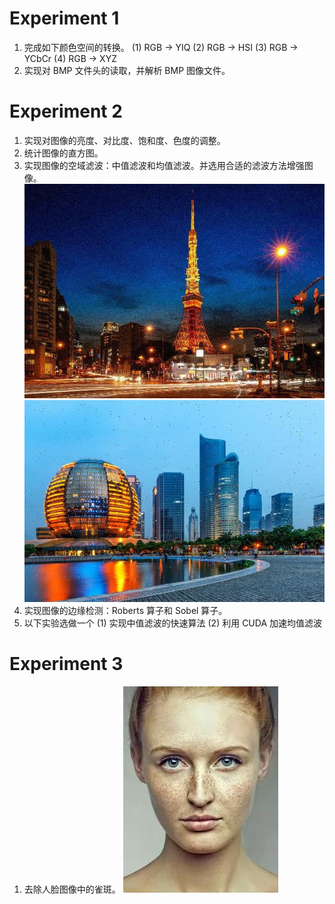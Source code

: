 # Experiment 1 
1. 完成如下颜色空间的转换。
    (1) RGB -> YIQ
    (2) RGB -> HSI
    (3) RGB -> YCbCr
    (4) RGB -> XYZ
2. 实现对 BMP 文件头的读取，并解析 BMP 图像文件。

# Experiment 2 
1. 实现对图像的亮度、对比度、饱和度、色度的调整。
2. 统计图像的直方图。
3. 实现图像的空域滤波：中值滤波和均值滤波。并选用合适的滤波方法增强图像。
   ![](Lab2/path/to/Test-Image-1.bmp) ![](Lab2/path/to/Test-Image-2.bmp)
4. 实现图像的边缘检测：Roberts 算子和 Sobel 算子。
5. 以下实验选做一个
    (1) 实现中值滤波的快速算法 
    (2) 利用 CUDA 加速均值滤波

# Experiment 3
1. 去除人脸图像中的雀斑。
   ![](Lab3/path/to/Test-Image-1.bmp)